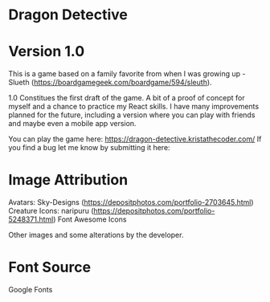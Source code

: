# Dragon Detective

# Version 1.0

This is a game based on a family favorite from when I was growing up - Slueth (https://boardgamegeek.com/boardgame/594/sleuth).

1.0 Constitues the first draft of the game. A bit of a proof of concept for myself and a chance to practice my React skills.
I have many improvements planned for the future, including a version where you can play with friends and maybe even a mobile app version.

You can play the game here: https://dragon-detective.kristathecoder.com/
If you find a bug let me know by submitting it here:

# Image Attribution

Avatars: Sky-Designs (https://depositphotos.com/portfolio-2703645.html)
Creature Icons: naripuru (https://depositphotos.com/portfolio-5248371.html)
Font Awesome Icons

Other images and some alterations by the developer.

# Font Source

Google Fonts
